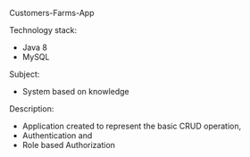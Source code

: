 Customers-Farms-App

Technology stack:

- Java 8
- MySQL

Subject:

- System based on knowledge

Description:

- Application created to represent the basic CRUD operation, 
- Authentication and 
- Role based Authorization

